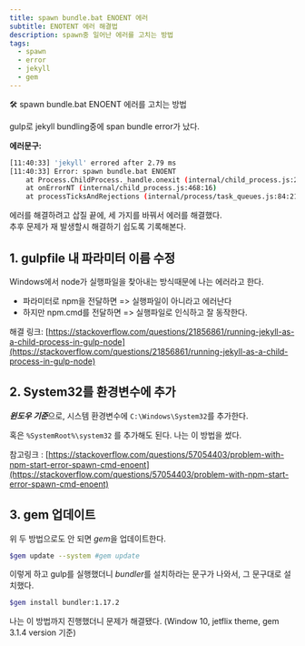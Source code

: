 ```yaml
---
title: spawn bundle.bat ENOENT 에러 
subtitle: ENOTENT 에러 해결법
description: spawn중 일어난 에러를 고치는 방법
tags:
  - spawn
  - error
  - jekyll
  - gem
---
```


<p class="callout"> 🛠 spawn bundle.bat ENOENT 에러를 고치는 방법</p>


gulp로 jekyll bundling중에 <span class="ud">span bundle error</span>가 났다.

**에러문구:**

```bash
[11:40:33] 'jekyll' errored after 2.79 ms
[11:40:33] Error: spawn bundle.bat ENOENT
    at Process.ChildProcess._handle.onexit (internal/child_process.js:268:19)
    at onErrorNT (internal/child_process.js:468:16)
    at processTicksAndRejections (internal/process/task_queues.js:84:21)
```

에러를 해결하려고 삽질 끝에, 세 가지를 바꿔서 에러를 해결했다.<br>
추후 문제가 재 발생할시 해결하기 쉽도록 기록해본다.


## 1. gulpfile 내 파라미터 이름 수정

Windows에서 node가 실행파일을 찾아내는 방식때문에 나는 에러라고 한다.

- 파라미터로 npm을 전달하면 => 실행파일이 아니라고 에러난다
- 하지만 npm.cmd를 전달하면 => 실행파일로 인식하고 잘 동작한다.

해결 링크: [https://stackoverflow.com/questions/21856861/running-jekyll-as-a-child-process-in-gulp-node](https://stackoverflow.com/questions/21856861/running-jekyll-as-a-child-process-in-gulp-node)



## 2. System32를 환경변수에 추가

***윈도우 기준***으로, 
시스템 환경변수에 `C:\Windows\System32`를 추가한다.

혹은 `%SystemRoot%\system32` 를 추가해도 된다. 나는 이 방법을 썼다.

참고링크 : [https://stackoverflow.com/questions/57054403/problem-with-npm-start-error-spawn-cmd-enoent](https://stackoverflow.com/questions/57054403/problem-with-npm-start-error-spawn-cmd-enoent)


## 3. gem 업데이트

위 두 방법으로도 안 되면 *gem*을 업데이트한다.

```bash
$gem update --system #gem update
```

이렇게 하고 gulp를 실행했더니 *bundler*를 설치하라는 문구가 나와서, 그 문구대로 설치했다.

```bash
$gem install bundler:1.17.2
```

나는 이 방법까지 진행했더니 문제가 해결됐다. 
(Window 10, jetflix theme, gem 3.1.4 version 기준)